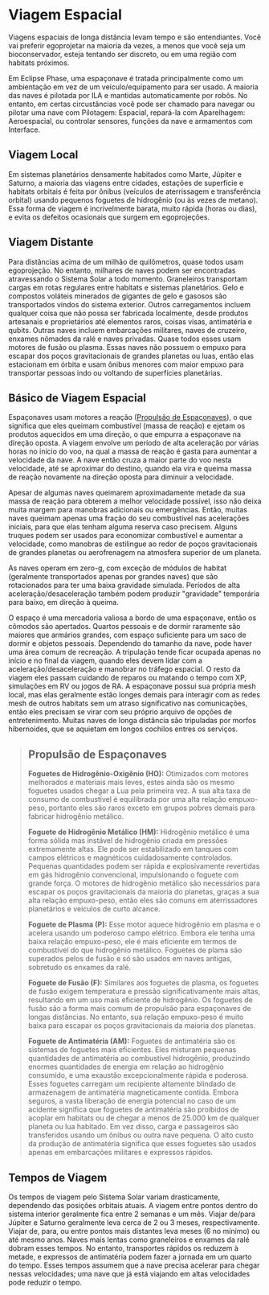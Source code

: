 # Viagem Espacial

Viagens espaciais de longa distância levam tempo e são entendiantes. Você vai preferir egoprojetar na maioria da vezes, a menos que você seja um bioconservador, esteja tentando ser discreto, ou em uma região com habitats próximos.

Em Eclipse Phase, uma espaçonave é tratada principalmente como um ambientação em vez de um veículo/equipamento para ser usado. A maioria das naves é pilotada por ILA e mantidas automaticamente por robôs. No entanto, em certas circustâncias você pode ser chamado para navegar ou pilotar uma nave com Pilotagem: Espacial, repará-la com Aparelhagem: Aeroespacial, ou controlar sensores, funções da nave e armamentos com Interface.

## Viagem Local

Em sistemas planetários densamente habitados como Marte, Júpiter e Saturno, a maioria das viagens entre cidades, estações de superfície e habitats orbitais é feita por ônibus (veículos de aterrissagem e transferência orbital) usando pequenos foguetes de hidrogênio (ou às vezes de metano). Essa forma de viagem é incrivelmente barata, muito rápida (horas ou dias), e evita os defeitos ocasionais que surgem em egoprojeções.

## Viagem Distante

Para distâncias acima de um milhão de quilômetros, quase todos usam egoprojeção. No entanto, milhares de naves podem ser encontradas atravessando o Sistema Solar a todo momento. Graneleiros transportam cargas em rotas regulares entre habitats e sistemas planetários. Gelo e compostos voláteis minerados de gigantes de gelo e gasosos são transportados vindos do sistema exterior. Outros carregamentos incluem qualquer coisa que não possa ser fabricada localmente, desde produtos artesanais e proprietários até elementos raros, coisas visas, antimatéria e qubits. Outras naves incluem embarcações militares, naves de cruzeiro, enxames nômades da ralé e naves privadas. Quase todos esses usam motores de fusão ou plasma. Essas naves não possuem o empuxo para escapar dos poços gravitacionais de grandes planetas ou luas, então elas estacionam em órbita e usam ônibus menores com maior empuxo para transportar pessoas indo ou voltando de superfícies planetárias.

## Básico de Viagem Espacial

Espaçonaves usam motores a reação ([Propulsão de Espaçonaves](../15/09-space-travel.md#spacecraft-propulsion)), o que significa que eles queimam combustível (massa de reação) e ejetam os produtos aquecidos em uma direção, o que empurra a espaçonave na direção oposta. A viagem envolve um período de alta aceleração por várias horas no início do voo, na qual a massa de reação é gasta para aumentar a velocidade da nave. A nave então cruza a maior parte do voo nesta velocidade, até se aproximar do destino, quando ela vira e queima massa de reação novamente na direção oposta para diminuir a velocidade.

Apesar de algumas naves queimarem aproximadamente metade da sua massa de reação para obterem a melhor velocidade possível, isso não deixa muita margem para manobras adicionais ou emergências. Então, muitas naves queimam apenas uma fração do seu combustível nas acelerações iniciais, para que elas tenham alguma reserva caso precisem. Alguns truques podem ser usados para economizar combustível e aumentar a velocidade, como manobras de estilingue ao redor de poços gravitacionais de grandes planetas ou aerofrenagem na atmosfera superior de um planeta.

As naves operam em zero-g, com exceção de módulos de habitat (geralmente transportados apenas por grandes naves) que são rotacionados para ter uma baixa gravidade simulada. Períodos de alta aceleração/desaceleração também podem produzir "gravidade" temporária para baixo, em direção à queima.

O espaço é uma mercadoria valiosa a bordo de uma espaçonave, então os cômodos são apertados. Quartos pessoais e de dormir raramente são maiores que armários grandes, com espaço suficiente para um saco de dormir e objetos pessoais. Dependendo do tamanho da nave, pode haver uma área comum de recreação. A tripulação tende ficar ocupada apenas no início e no final da viagem, quando eles devem lidar com a aceleração/desaceleração e manobrar no tráfego espacial. O resto da viagem eles passam cuidando de reparos ou matando o tempo com XP, simulações em RV ou jogos de RA. A espaçonave possui sua própria mesh local, mas elas geralmente estão longes demais para interagir com as redes mesh de outros habitats sem um atraso significativo nas comunicações, então eles precisam se virar com seu próprio arquivo de opções de entretenimento. Muitas naves de longa distância são tripuladas por morfos hibernoides, que se aquietam em longos cochilos entres os serviços.

<blockquote>

## Propulsão de Espaçonaves

**Foguetes de Hidrogênio-Oxigênio (HO):** Otimizados com motores melhorados e materiais mais leves, estes ainda são os mesmo foguetes usados chegar a Lua pela primeira vez. A sua alta taxa de consumo de combustível é equilibrada por uma alta relação empuxo-peso, portanto eles são raros exceto em grupos pobres demais para fabricar hidrogênio metálico.

**Foguete de Hidrogênio Metálico (HM):** Hidrogênio metálico é uma forma sólida mas instável de hidrogênio criada em pressões extremamente altas. Ele pode ser estabilizado em tanques com campos elétricos e magnéticos cuidadosamente controlados. Pequenas quantidades podem ser rápida e explosivamente revertidas em gás hidrogênio convencional, impulsionando o foguete com grande força. O motores de hidrogênio metálico são necessários para escapar os poços gravitacionais da maioria do planetas, graças a sua alta relação empuxo-peso, então eles são comuns em aterrissadores planetários e veículos de curto alcance.

**Foguete de Plasma (P):** Esse motor aquece hidrogênio em plasma e o acelera usando um poderoso campo elétrico. Embora ele tenha uma baixa relação empuxo-peso, ele é mais eficiente em termos de combustível do que hidrogênio metálico. Foguetes de plama são superados pelos de fusão e só são usados em naves antigas, sobretudo os enxames da ralé.

**Foguete de Fusão (F):** Similares aos foguetes de plasma, os foguetes de fusão exigem temperatura e pressão significativamente mais altas, resultando em um uso mais eficiente de hidrogênio. Os foguetes de fusão são a forma mais comum de propulsão para espaçonaves de longas distâncias. No entanto, sua relação empuxo-peso é muito baixa para escapar os poços gravitacionais da maioria dos planetas.

**Foguete de Antimatéria (AM):** Foguetes de antimatéria são os sistemas de foguetes mais eficientes. Eles misturam pequenas quantidades de antimatéria ao combustível hidrogênio, produzindo enormes quantidades de energia em relação ao hidrogênio consumido, e uma exaustão excepcionalmente rápida e poderosa. Esses foguetes carregam um recipiente altamente blindado de armazenagem de antimatéria magneticamente contida. Embora seguros, a vasta liberação de energia potencial no caso de um acidente significa que foguetes de antimatéria são proibidos de acoplar em habitats ou de chegar a menos de 25.000&nbsp;km de qualquer planeta ou lua habitado. Em vez disso, carga e passageiros são transferidos usando um ônibus ou outra nave pequena. O alto custo da produção de antimatéria significa que esses foguetes são usados apenas em embarcações militares e expressos rápidos.

</blockquote>

## Tempos de Viagem

Os tempos de viagem pelo Sistema Solar variam drasticamente, dependendo das posições orbitais atuais. A viagem entre pontos dentro do sistema interior geralmente fica entre 2 semanas e um mês. Viajar de/para Júpiter e Saturno geralmente leva cerca de 2 ou 3 meses, respectivamente. Viajar de, para, ou entre pontos mais distantes leva meses (6 no mínimo) ou até mesmo anos. Naves mais lentas como graneleiros e enxames da ralé dobram esses tempos. No entanto, transportes rápidos os reduzem à metade, e expressos de antimatéria podem fazer a jornada em um quarto do tempo. Esses tempos assumem que a nave precisa acelerar para chegar nessas velocidades; uma nave que já está viajando em altas velocidades pode reduzir o tempo.
